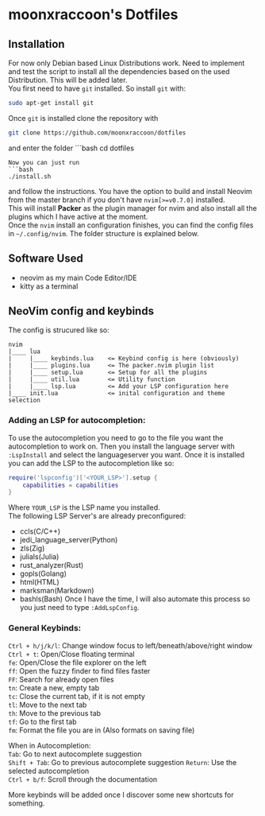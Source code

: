 # moonxraccoon's Dotfiles

## Installation
For now only Debian based Linux Distributions work. Need to implement and test the script to install all the dependencies based on the used Distribution.
This will be added later.  
You first need to have `git` installed. So install `git` with:  
```bash
sudo apt-get install git
```
Once `git` is installed clone the repository with  
```bash
git clone https://github.com/moonxraccoon/dotfiles
```
and enter the folder  ```bash
cd dotfiles
```
Now you can just run  
```bash
./install.sh
```
and follow the instructions. You have the option to build and install Neovim from the master branch if you don't have `nvim[>=v0.7.0]` installed.  
This will install **Packer** as the plugin manager for nvim and also install all the plugins which I have active at the moment.  
Once the `nvim` install an configuration finishes, you can find the config files in `~/.config/nvim`. The folder structure is 
explained below.

## Software Used
- neovim as my main Code Editor/IDE
- kitty as a terminal

## NeoVim config and keybinds
The config is strucured like so:
```
nvim
|____ lua
|     |____ keybinds.lua    <= Keybind config is here (obviously)
|     |____ plugins.lua     <= The packer.nvim plugin list
|     |____ setup.lua       <= Setup for all the plugins
|     |____ util.lua        <= Utility function
|     |____ lsp.lua         <= Add your LSP configuration here
|____ init.lua              <= inital configuration and theme selection
```
### Adding an LSP for autocompletion:
To use the autocompletion you need to go to the file you want the autocompletion to 
work on. Then you install the language server with `:LspInstall` and select the 
languageserver you want. Once it is installed you can add the LSP to the autocompletion like so:
```lua
require('lspconfig')['<YOUR_LSP>'].setup {
    capabilities = capabilities
}
```
Where `YOUR_LSP` is the LSP name you installed.  
The following LSP Server's are already preconfigured:  
- ccls(C/C++)
- jedi_language_server(Python)
- zls(Zig)
- julials(Julia)
- rust_analyzer(Rust)
- gopls(Golang)
- html(HTML)
- marksman(Markdown)
- bashls(Bash) 
Once I have the time, I will also automate this process so you just need to type `:AddLspConfig`.

### General Keybinds:
`Ctrl + h/j/k/l`: Change window focus to left/beneath/above/right window  
`Ctrl + t`: Open/Close floating terminal  
`fe`: Open/Close the file explorer on the left  
`ff`: Open the fuzzy finder to find files faster  
`FF`: Search for already open files  
`tn`: Create a new, empty tab  
`tc`: Close the current tab, if it is not empty  
`tl`: Move to the next tab  
`th`: Move to the previous tab  
`tf`: Go to the first tab  
`fm`: Format the file you are in (Also formats on saving file)

When in Autocompletion:  
`Tab`: Go to next autocomplete suggestion  
`Shift + Tab`: Go to previous autocomplete suggestion
`Return`: Use the selected autocompletion  
`Ctrl + b/f`: Scroll through the documentation  

More keybinds will be added once I discover some new shortcuts for something.  
